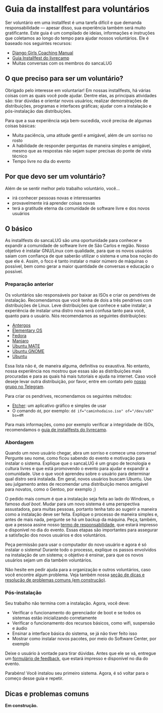 # Guia da installfest para voluntários

Ser voluntário em uma installfest é uma tarefa difícil e que demanda
responsabilidade — apesar disso, sua experiência também será muito
gratificante. Este guia é um compilado de ideias, informações e instruções que
coletamos ao longo do tempo para ajudar nossos voluntários. Ele é baseado nos
seguintes recursos:

* [Django Girls Coaching Manual](https://coach.djangogirls.org/)
* [Guia Installfest do livrecamp](https://github.com/LivreCamp/documentos/wiki/Guia-Installfest)
* Muitas conversas com os membros do sancaLUG

## O que preciso para ser um voluntário?

Obrigado pelo interesse em voluntariar! Em nossas installfests, há várias
coisas com as quais você pode ajudar. Dentre elas, as principais atividades
são: tirar dúvidas e orientar novos usuários; realizar demonstrações de
distribuições, programas e interfaces gráficas; ajudar com a instalação e
pós-instalação das distribuições.

Para que a sua experiência seja bem-sucedida, você precisa de algumas coisas
básicas:

* Muita paciência, uma atitude gentil e amigável, além de um sorriso no rosto
* A habilidade de responder perguntas de maneira simples e amigável, mesmo que
  as respostas não sejam super precisas do ponte de vista técnico
* Tempo livre no dia do evento

## Por que devo ser um voluntário?

Além de se sentir melhor pelo trabalho voluntário, você…

* irá conhecer pessoas novas e interessantes
* provavelmente irá aprender coisas novas
* terá a gratitude eterna da comunidade de software livre e dos novos usuários

## O básico

As installfests do sancaLUG são uma oportunidade para conhecer e expandir a
comunidade de software livre de São Carlos e região. Nosso objetivo é instalar
GNU/Linux com qualidade, para que os novos usuários saiam com confiança de que
saberão utilizar o sistema e uma boa noção do que ele é. Assim, o foco é tanto
instalar o maior número de máquinas o possível, bem como gerar a maior
quantidade de conversas e educação o possível.

### Preparação anterior

Os voluntários são responsáveis por baixar as ISOs e criar os pendrives de
instalação. Recomendamos que você tenha de dois a três pendrives com
distribuições de Linux. Leve distribuições que conhece e sabe instalar; a
experiência de instalar uma distro nova será confusa tanto para você, quanto
para o usuário. Nós recomendamos as seguintes distribuições:

* [Antergos](https://antergos.com/)
* [Elementary OS](https://elementary.io/)
* [Fedora](https://getfedora.org/)
* [Manjaro](https://manjaro.org/)
* [Ubuntu MATE](https://ubuntu-mate.org/)
* [Ubuntu GNOME](https://ubuntugnome.org/)
* [Ubuntu](https://www.ubuntu.com/)

Essa lista não é, de maneira alguma, definitiva ou exaustiva. No entanto, nossa
experiência nos mostrou que essas são as distribuições mais procuradas e para
as quais há mais tutoriais e ajuda na internet. Caso você deseje levar outra
distribuição, por favor, entre em contato pelo [nosso grupo no
Telegram](https://t.me/sancaLUG).

Para criar os pendrives, recomendamos os seguintes métodos:

* [Etcher](https://etcher.io/): um aplicativo gráfico e simples de usar
* O comando `dd`, por exemplo: `dd if="caminhodaiso.iso" of="/dev/sdX" bs=4M`

Para mais informações, como por exemplo verificar a integridade de ISOs,
recomendamos o [guia de installfests do livrecamp][guia-livrecamp].

[guia-livrecamp]: https://github.com/LivreCamp/documentos/wiki/Guia-Installfest#verificando-integridade-da-iso

### Abordagem

Quando um novo usuário chegar, abra um sorriso e comece uma conversa! Pergunte
seu nome, como ficou sabendo do evento e motivação para instalar o sistema.
Explique que o sancaLUG é um grupo de tecnologia e cultura livres e que está
promovendo o evento para ajudar e expandir a comunidade. Use o que você
aprendeu sobre o usuário para determinar qual distro será instalada. Em geral,
novos usuários buscam Ubuntu. Use seu julgamento antes de recomendar uma
distribuição menos amigável para novatos, como o Gentoo, por exemplo ;)

O pedido mais comum é que a instalação seja feita ao lado do Windows, o famoso
_dual boot_. Mudar para um novo sistema é uma perspectiva assustadora, para
muitas pessoas, portanto tenha tato ao sugerir a maneira como a instalação deve
ser feita. Explique o processo de maneira simples e, antes de mais nada,
pergunte se há um backup da máquina. Peça, também, que a pessoa assine nosso
[termo de responsabilidade][termo-responsabilidade], que estará impresso e
disponível no dia do evento. Essas etapas são importantes para assegurar a
satisfação dos novos usuários e dos voluntários.

[termo-responsabilidade]: https://github.com/sancaLUG/documentos/raw/master/termo-responsabilidade.pdf

Peça permissão para usar o computador do novo usuário e agora é só instalar o
sistema! Durante todo o processo, explique os passos envolvidos na instalação
de um sistema; o objetivo é ensinar, para que os novos usuários sejam um dia
também voluntários.

Não hesite em pedir ajuda para a organização e outros voluntários, caso você
encontre algum problema. Veja também nossa [seção de dicas e resolução de
problemas comuns (em construção)](#dicas-e-problemas-comuns).

### Pós-instalação

Seu trabalho não termina com a instalação. Agora, você deve:

* Verificar o funcionamento do gerenciador de boot e se todos os sistemas estão
  inicializando corretamente
* Verificar o funcionamento dos recursos básicos, como wifi, suspensão e áudio
* Ensinar a interface básica do sistema, se já não tiver feito isso
* Mostrar como instalar novos pacotes, por meio do Software Center, por exemplo

Deixe o usuário à vontade para tirar dúvidas. Antes que ele se vá, entregue um
[formulário de feedback][formulario-feedback], que estará impresso e disponível
no dia do evento.

[formulario-feedback]: https://github.com/sancaLUG/feedback-forms/raw/master/feedback.pdf

Parabéns! Você instalou seu primeiro sistema. Agora, é só voltar para o começo
desse guia e repetir.

## Dicas e problemas comuns

**Em construção.**
